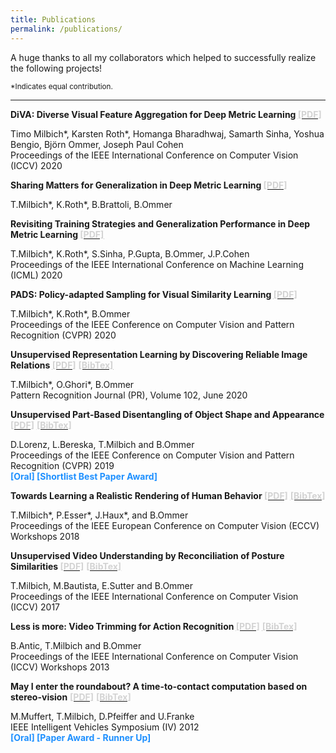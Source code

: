 ```yaml
---
title: Publications
permalink: /publications/
---
```

A huge thanks to all my collaborators which helped to successfully realize the following projects!

<sup id="fn1">*Indicates equal contribution.</sup>

<hr>

<p><b>DiVA: Diverse Visual Feature Aggregation for Deep Metric Learning </b>
<a type="button" href="https://128.84.21.199/pdf/2004.13458.pdf" target="_blank">
<font color="lightgrey"><b>[PDF]</b></font></a><br />

Timo Milbich*, Karsten Roth*, Homanga Bharadhwaj, Samarth Sinha, Yoshua Bengio, Björn Ommer, Joseph Paul Cohen<br />
Proceedings of the IEEE International Conference on Computer Vision (ICCV) 2020<br />
</p>


<p><b>Sharing Matters for Generalization in Deep Metric Learning </b>
<a type="button" href="https://arxiv.org/abs/2004.05582" target="_blank">
<font color="lightgrey"><b>[PDF]</b></font></a><br />

T.Milbich*, K.Roth*, B.Brattoli, B.Ommer<br />
</p>


<p><b>Revisiting Training Strategies and Generalization Performance in Deep Metric Learning </b>
<a type="button" href="https://arxiv.org/pdf/2002.08473.pdf" target="_blank">
<font color="lightgrey"><b>[PDF]</b></font></a><br />

T.Milbich*, K.Roth*, S.Sinha, P.Gupta, B.Ommer, J.P.Cohen<br />
Proceedings of the IEEE International Conference on Machine Learning (ICML) 2020 <br />
</p>



<p><b>PADS: Policy-adapted Sampling for Visual Similarity Learning </b>
<a type="button" href="https://arxiv.org/pdf/2003.11113.pdf" target="_blank">
<font color="lightgrey"><b>[PDF]</b></font></a> <br />

T.Milbich*, K.Roth*, B.Ommer<br />
Proceedings of the IEEE Conference on Computer Vision and Pattern Recognition (CVPR) 2020 <br />
</p>



<p><b>Unsupervised Representation Learning by Discovering Reliable Image Relations </b>
<a type="button" href="{{ site.baseurl}}/paper/pr20_unsup_learning.pdf" target="_blank">
<font color="lightgrey"><b>[PDF]</b></font></a> 
<a type="button" href="{{ site.baseurl }}/bibtex/pr20_unsup_learning.bib" target="_blank">
<font color="lightgrey"><b>[BibTex]</b></font></a><br />

T.Milbich*, O.Ghori*, B.Ommer<br />
Pattern Recognition Journal (PR), Volume 102, June 2020 <br />
</p>



<p><b>Unsupervised Part-Based Disentangling of Object Shape and Appearance </b>
<a type="button" href="{{ site.baseurl}}/paper/cvpr19_unsup_disentangle.pdf" target="_blank">
<font color="lightgrey"><b>[PDF]</b></font></a> 
<a type="button" href="{{ site.baseurl }}/bibtex/cvpr19_unsup_disentangle.bib" target="_blank">
<font color="lightgrey"><b>[BibTex]</b></font></a><br />

D.Lorenz, L.Bereska, T.Milbich and B.Ommer<br />
Proceedings of the IEEE Conference on Computer Vision and Pattern Recognition (CVPR) 2019<br />
<b style="color:DodgerBlue;">[Oral] [Shortlist Best Paper Award]</b>
</p>




<p><b>Towards Learning a Realistic Rendering of Human Behavior </b>
<a type="button" href="{{ site.baseurl}}/paper/hbugen18.pdf" target="_blank">
<font color="lightgrey"><b>[PDF]</b></font></a> 
<a type="button" href="{{ site.baseurl }}/bibtex/hbugen18.bib" target="_blank">
<font color="lightgrey"><b>[BibTex]</b></font></a><br />

T.Milbich*, P.Esser*, J.Haux*, and B.Ommer<br />
Proceedings of the IEEE European Conference on Computer Vision (ECCV) Workshops 2018<br />
</p>



<p><b>Unsupervised Video Understanding by Reconciliation of Posture Similarities </b>
<a type="button" href="{{ site.baseurl}}/paper/iccv17_unsup_video.pdf" target="_blank">
<font color="lightgrey"><b>[PDF]</b></font></a> 
<a type="button" href="{{ site.baseurl }}/bibtex/iccv17_unsup_video.bib" target="_blank">
<font color="lightgrey"><b>[BibTex]</b></font></a><br />

T.Milbich, M.Bautista, E.Sutter and B.Ommer<br />
Proceedings of the IEEE International Conference on Computer Vision (ICCV) 2017<br />
</p>



<p><b>Less is more: Video Trimming for Action Recognition </b>
<a type="button" href="{{ site.baseurl}}/paper/eccv13_less_is_more.pdf" target="_blank">
<font color="lightgrey"><b>[PDF]</b></font></a> 
<a type="button" href="{{ site.baseurl }}/bibtex/eccv13_less_is_more.bib" target="_blank">
<font color="lightgrey"><b>[BibTex]</b></font></a><br />

B.Antic, T.Milbich and B.Ommer<br />
Proceedings of the IEEE International Conference on Computer Vision (ICCV) Workshops 2013<br />
</p>



<p><b>May I enter the roundabout? A time-to-contact computation based on stereo-vision</b>
<a type="button" href="{{ site.baseurl}}/paper/iv12_may_i_enter_the_roundabout.pdf" target="_blank">
<font color="lightgrey"><b>[PDF]</b></font></a> 
<a type="button" href="{{ site.baseurl }}/bibtex/iv12_may_i_enter_the_roundabout.bib" target="_blank">
<font color="lightgrey"><b>[BibTex]</b></font></a><br />

M.Muffert, T.Milbich, D.Pfeiffer and U.Franke<br />
IEEE Intelligent Vehicles Symposium (IV) 2012<br />
<b style="color:DodgerBlue;">[Oral] [Paper Award - Runner Up]</b></p>

